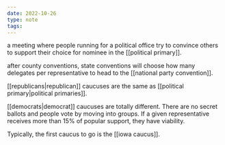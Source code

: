 ```yaml
---
date: 2022-10-26
type: note
tags:
---
```


a meeting where people running for a political office try to convince others to support their choice for nominee in the [[political primary]].

after county conventions, state conventions will choose how many delegates per representative to head to the [[national party convention]].

[[republicans|republican]] caucuses are the same as [[political primary|political primaries]].

[[democrats|democrat]] caucuses are totally different. There are no secret ballots and people vote by moving into groups. If a given representative receives more than 15% of popular support, they have viability.

Typically, the first caucus to go is the [[iowa caucus]].
